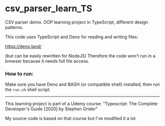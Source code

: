 # csv_parser_learn_TS
CSV parser demo. OOP learning project in TypeScript, different design patterns.

This code uses TypeScript and Deno for reading and writing files:

https://deno.land/

(but can be easily rewritten for NodeJS)
Therefore the code won't run in a browser because it needs full file access.

### How to run:
Make sure you have Deno and BASH (or compatible shell) installed, then run the `run.sh` shell script.

---

This learning project is part of a Udemy course:
"Typescript: The Complete Developer's Guide [2020] by Stephen Grider"

My source code is based on that course but I've modified it a lot.
